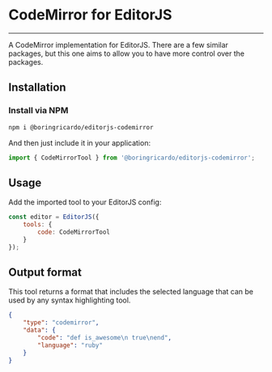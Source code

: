 # CodeMirror for EditorJS

---

A CodeMirror implementation for EditorJS. There are a few similar packages, but this one aims to allow you to have more control
over the packages.

## Installation

### Install via NPM

```bash
npm i @boringricardo/editorjs-codemirror
```

And then just include it in your application:

```javascript
import { CodeMirrorTool } from '@boringricardo/editorjs-codemirror';
```

## Usage

Add the imported tool to your EditorJS config:

```javascript
const editor = EditorJS({
    tools: {
        code: CodeMirrorTool
    }
});
```

## Output format

This tool returns a format that includes the selected language that can be used by any
syntax highlighting tool.

```json
{
    "type": "codemirror",
    "data": {
        "code": "def is_awesome\n true\nend",
        "language": "ruby"
    }
}
```

